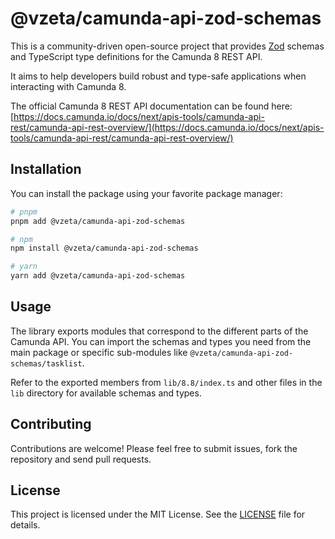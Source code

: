 # @vzeta/camunda-api-zod-schemas

This is a community-driven open-source project that provides [Zod](https://zod.dev/) schemas and TypeScript type definitions for the Camunda 8 REST API.

It aims to help developers build robust and type-safe applications when interacting with Camunda 8.

The official Camunda 8 REST API documentation can be found here: [https://docs.camunda.io/docs/next/apis-tools/camunda-api-rest/camunda-api-rest-overview/](https://docs.camunda.io/docs/next/apis-tools/camunda-api-rest/camunda-api-rest-overview/)

## Installation

You can install the package using your favorite package manager:

```bash
# pnpm
pnpm add @vzeta/camunda-api-zod-schemas

# npm
npm install @vzeta/camunda-api-zod-schemas

# yarn
yarn add @vzeta/camunda-api-zod-schemas
```

## Usage

The library exports modules that correspond to the different parts of the Camunda API. You can import the schemas and types you need from the main package or specific sub-modules like `@vzeta/camunda-api-zod-schemas/tasklist`.

Refer to the exported members from `lib/8.8/index.ts` and other files in the `lib` directory for available schemas and types.

## Contributing

Contributions are welcome! Please feel free to submit issues, fork the repository and send pull requests.

## License

This project is licensed under the MIT License. See the [LICENSE](LICENSE) file for details.